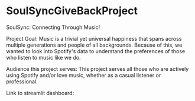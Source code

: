 # SoulSyncGiveBackProject

SoulSync: Connecting Through Music!

Project Goal: Music is a trivial yet universal happiness that spans across multiple generations and people of all backgrounds. 
Because of this, we wanted to look into Spotify's data to understand the preferences of those who listen to music like we do.

Audience this project serves: This project serves all those who are actively using Spotify and/or love music, whether as a casual listener or professional.

Link to streamlit dashboard: 
